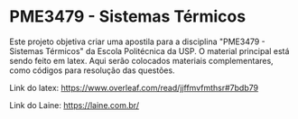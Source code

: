 # PME3479 - Sistemas Térmicos

Este projeto objetiva criar uma apostila para a disciplina "PME3479 - Sistemas Térmicos" da Escola Politécnica da USP. O material principal está sendo feito em latex. Aqui serão colocados materiais complementares, como códigos para resolução das questões.


Link do latex:
https://www.overleaf.com/read/jjffmvfmthsr#7bdb79

Link do Laine:
https://laine.com.br/